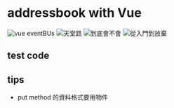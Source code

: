 # addressbook with Vue

![vue eventBUs](https://img.shields.io/badge/Vue-eventBus-4FC08D?style=flat&logo=vue.js) ![天堂路](https://img.shields.io/badge/ParadiseRoad-wannapass-green) ![到底會不會](https://img.shields.io/badge/%E5%88%B0%E5%BA%95-%E6%9C%83%E4%B8%8D%E6%9C%83-orange) ![從入門到放棄](https://img.shields.io/badge/%E5%BE%9E%E5%85%A5%E9%96%80%E5%88%B0%E6%94%BE%E6%A3%84-%E2%98%85%E2%98%85%E2%98%85%E2%98%85%E2%98%85-7373B9)

## test code

## tips

- put method 的資料格式要用物件
